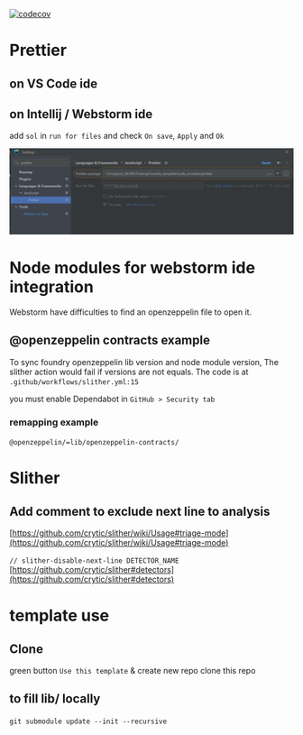 [![codecov](https://codecov.io/gh/steftroubadour/foundry-template/branch/main/graph/badge.svg?token=DRHMFJHS9Y)](https://codecov.io/gh/steftroubadour/foundry-template)

# Prettier

## on VS Code ide

## on Intellij / Webstorm ide
add `sol` in `run for files` and check `On save`, `Apply` and `Ok`

![prettier_webstorm.png](img/prettier_webstorm.png)

# Node modules for webstorm ide integration
Webstorm have difficulties to find an openzeppelin file to open it.

## @openzeppelin contracts example
To sync foundry openzeppelin lib version and node module version,
The slither action would fail if versions are not equals.
The code is at `.github/workflows/slither.yml:15`

you must enable Dependabot in `GitHub > Security tab`

### remapping example
`@openzeppelin/=lib/openzeppelin-contracts/`

# Slither

## Add comment to exclude next line to analysis
[https://github.com/crytic/slither/wiki/Usage#triage-mode](https://github.com/crytic/slither/wiki/Usage#triage-mode)

`// slither-disable-next-line DETECTOR_NAME`
[https://github.com/crytic/slither#detectors](https://github.com/crytic/slither#detectors)

# template use
## Clone
green button `Use this template` & create new repo
clone this repo

## to fill lib/ locally
`git submodule update --init --recursive`